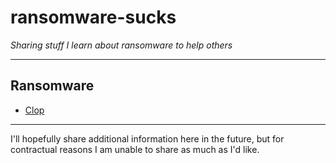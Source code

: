 # ransomware-sucks

*Sharing stuff I learn about ransomware to help others*

--------

## Ransomware

 - [Clop](https://github.com/danzek/ransomware-sucks/blob/master/clop/README.md)

--------

I'll hopefully share additional information here in the future, but for contractual reasons I am unable to share as much as I'd like.
